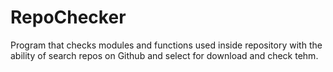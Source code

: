 # RepoChecker
 Program that checks modules and functions used inside repository with the ability of search repos on Github and select for download and check tehm.
